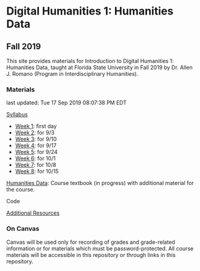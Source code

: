 # Digital Humanities 1: Humanities Data
## Fall 2019

This site provides materials for Introduction to Digital Humanities 1: Humanities Data, taught at Florida State University in Fall 2019 by Dr. Allen J. Romano (Program in Interdisciplinary Humanities). 

### Materials

last updated:
Tue 17 Sep 2019 08:07:38 PM EDT

[Syllabus](https://allenjromano.github.io/dh1-2019/syllabus)
- [Week 1](week1_assignments): first day
- [Week 2](week2_assignments): for 9/3
- [Week 3](week3_assignments): for 9/10
- [Week 4](week4_assignments): for 9/17
- [Week 5](week5_assignments): for 9/24
- [Week 6](week6_assignments): for 10/1
- [Week 7](week7_assignments): for 10/8
- [Week 8](week8_assignments): for 10/15

[Humanities Data](https://github.com/allenjromano/humanitiesdata): Course textbook (in progress) with additional material for the course.

Code

[Additional Resources](https://allenjromano.github.io/dh1-2019/resources)



### On Canvas

Canvas will be used only for recording of grades and grade-related information or for materials which must be password-protected. All course materials will be accessible in this repository or through links in this repository.

